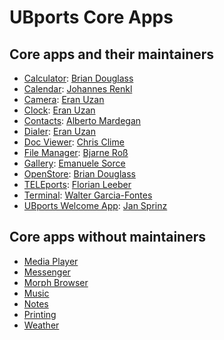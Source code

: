 # UBports Core Apps

## Core apps and their maintainers

- [Calculator](https://gitlab.com/ubports/app/calculator-app): [Brian Douglass](https://gitlab.com/bhdouglass)
- [Calendar](https://gitlab.com/ubports/apps/calendar-app): [Johannes Renkl](https://gitlab.com/hummlbach)
- [Camera](https://gitlab.com/ubports/apps/camera-app): [Eran Uzan](https://gitlab.com/dark-eye)
- [Clock](https://github.com/ubports/clock-app): [Eran Uzan](https://gitlab.com/dark-eye)
- [Contacts](https://github.com/ubports/address-book-app): [Alberto Mardegan](https://github.com/mardy)
- [Dialer](https://github.com/ubports/dialer-app): [Eran Uzan](https://github.com/dark-eye)
- [Doc Viewer](https://gitlab.com/ubports/app/docviewer-app): [Chris Clime](https://gitlab.com/balcy)
- [File Manager](https://gitlab.com/ubports/apps/filemanager-app): [Bjarne Roß](https://gitlab.com/nfsprodriver)
- [Gallery](https://gitlab.com/ubports/app/gallery-app): [Emanuele Sorce](https://gitlab.com/TronFortyTwo)
- [OpenStore](https://gitlab.com/theopenstore/openstore-app): [Brian Douglass](https://gitlab.com/bhdouglass)
- [TELEports](https://gitlab.com/ubports/apps/teleports): [Florian Leeber](https://gitlab.com/Flohack74)
- [Terminal](https://gitlab.com/ubports/apps/terminal-app): [Walter Garcia-Fontes](https://gitlab.com/wgarcia)
- [UBports Welcome App](https://gitlab.com/ubports/app/ubports-app): [Jan Sprinz](https://gitlab.com/NeoTheThird)

## Core apps without maintainers

- [Media Player](https://github.com/ubports/mediaplayer-app)
- [Messenger](https://github.com/ubports/messaging-app)
- [Morph Browser](https://github.com/ubports/morph-browser)
- [Music](https://gitlab.com/ubports/app/music-app)
- [Notes](https://gitlab.com/ubports/apps/notes-app)
- [Printing](https://github.com/ubports/ubuntu-printing-app)
- [Weather](https://gitlab.com/ubports/apps/weather-app)
